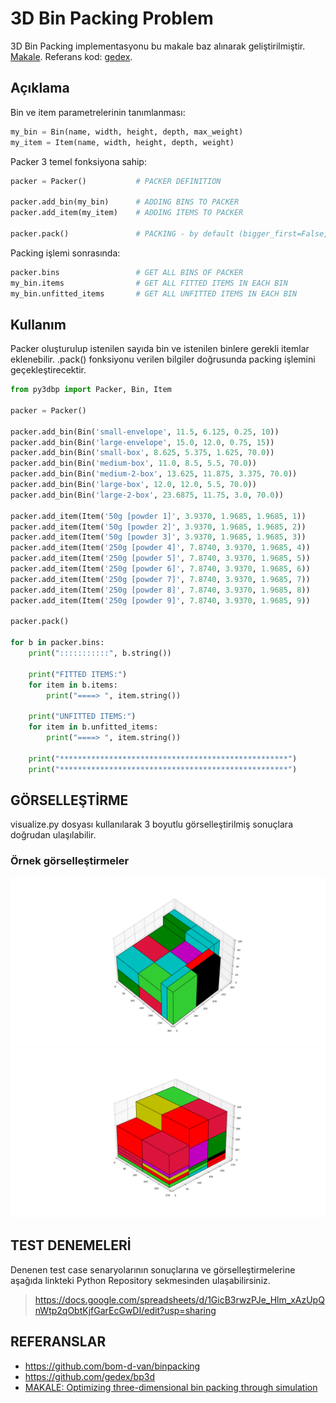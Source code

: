 3D Bin Packing Problem
====

3D Bin Packing implementasyonu bu makale baz alınarak geliştirilmiştir. [Makale](makale.pdf). Referans kod: [gedex](https://github.com/gedex/bp3d).

## Açıklama

Bin ve item parametrelerinin tanımlanması:
```py
my_bin = Bin(name, width, height, depth, max_weight)
my_item = Item(name, width, height, depth, weight)
```
Packer 3 temel fonksiyona sahip:
```py
packer = Packer()           # PACKER DEFINITION

packer.add_bin(my_bin)      # ADDING BINS TO PACKER
packer.add_item(my_item)    # ADDING ITEMS TO PACKER

packer.pack()               # PACKING - by default (bigger_first=False, distribute_items=False, number_of_decimals=3)
```

Packing işlemi sonrasında:
```py
packer.bins                 # GET ALL BINS OF PACKER
my_bin.items                # GET ALL FITTED ITEMS IN EACH BIN
my_bin.unfitted_items       # GET ALL UNFITTED ITEMS IN EACH BIN
```


## Kullanım

Packer oluşturulup istenilen sayıda bin ve istenilen binlere gerekli itemlar eklenebilir. .pack() fonksiyonu verilen bilgiler doğrusunda packing işlemini geçekleştirecektir.

```py
from py3dbp import Packer, Bin, Item

packer = Packer()

packer.add_bin(Bin('small-envelope', 11.5, 6.125, 0.25, 10))
packer.add_bin(Bin('large-envelope', 15.0, 12.0, 0.75, 15))
packer.add_bin(Bin('small-box', 8.625, 5.375, 1.625, 70.0))
packer.add_bin(Bin('medium-box', 11.0, 8.5, 5.5, 70.0))
packer.add_bin(Bin('medium-2-box', 13.625, 11.875, 3.375, 70.0))
packer.add_bin(Bin('large-box', 12.0, 12.0, 5.5, 70.0))
packer.add_bin(Bin('large-2-box', 23.6875, 11.75, 3.0, 70.0))

packer.add_item(Item('50g [powder 1]', 3.9370, 1.9685, 1.9685, 1))
packer.add_item(Item('50g [powder 2]', 3.9370, 1.9685, 1.9685, 2))
packer.add_item(Item('50g [powder 3]', 3.9370, 1.9685, 1.9685, 3))
packer.add_item(Item('250g [powder 4]', 7.8740, 3.9370, 1.9685, 4))
packer.add_item(Item('250g [powder 5]', 7.8740, 3.9370, 1.9685, 5))
packer.add_item(Item('250g [powder 6]', 7.8740, 3.9370, 1.9685, 6))
packer.add_item(Item('250g [powder 7]', 7.8740, 3.9370, 1.9685, 7))
packer.add_item(Item('250g [powder 8]', 7.8740, 3.9370, 1.9685, 8))
packer.add_item(Item('250g [powder 9]', 7.8740, 3.9370, 1.9685, 9))

packer.pack()

for b in packer.bins:
    print(":::::::::::", b.string())

    print("FITTED ITEMS:")
    for item in b.items:
        print("====> ", item.string())

    print("UNFITTED ITEMS:")
    for item in b.unfitted_items:
        print("====> ", item.string())

    print("***************************************************")
    print("***************************************************")

```
## GÖRSELLEŞTİRME
visualize.py dosyası kullanılarak 3 boyutlu görselleştirilmiş sonuçlara doğrudan ulaşılabilir.

### Örnek görselleştirmeler
![Örnek Görselleştirme - 1](Screens/1_5.png)
![Örnek Görselleştirme - 1](Screens/1_1.png)


## TEST DENEMELERİ
Denenen test case senaryolarının sonuçlarına ve görselleştirmelerine aşağıda linkteki Python Repository sekmesinden ulaşabilirsiniz.
> https://docs.google.com/spreadsheets/d/1GicB3rwzPJe_Hlm_xAzUpQnWtp2qObtKjfGarEcGwDI/edit?usp=sharing

## REFERANSLAR

* https://github.com/bom-d-van/binpacking
* https://github.com/gedex/bp3d
* [MAKALE: Optimizing three-dimensional bin packing through simulation](makale.pdf)
